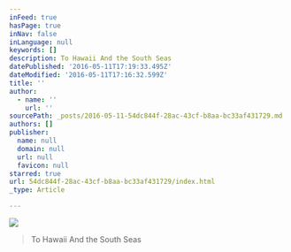 ```yaml
---
inFeed: true
hasPage: true
inNav: false
inLanguage: null
keywords: []
description: To Hawaii And the South Seas
datePublished: '2016-05-11T17:19:33.495Z'
dateModified: '2016-05-11T17:16:32.599Z'
title: ''
author:
  - name: ''
    url: ''
sourcePath: _posts/2016-05-11-54dc844f-28ac-43cf-b8aa-bc33af431729.md
authors: []
publisher:
  name: null
  domain: null
  url: null
  favicon: null
starred: true
url: 54dc844f-28ac-43cf-b8aa-bc33af431729/index.html
_type: Article

---
```

![](https://s3-us-west-2.amazonaws.com/the-grid-img/p/43d05a027b48009f6327051f63d02aaa3ab273cb.png)

> To Hawaii And the South Seas